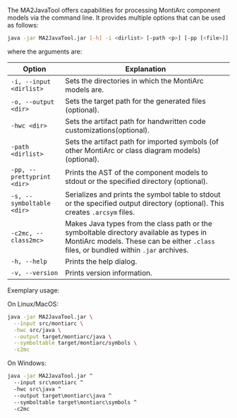 <!-- (c) https://github.com/MontiCore/monticore -->
The MA2JavaTool offers capabilities for processing MontiArc component 
models via the command line.
It provides multiple options that can be used as follows:
```bash
java -jar MA2JavaTool.jar [-h] -i <dirlist> [-path <p>] [-pp [<file>]] [-s [<file>]] [-o <dir>]
```

where the arguments are:

| Option                       | Explanation                                                                                                                                                                      |
|------------------------------|----------------------------------------------------------------------------------------------------------------------------------------------------------------------------------|
| `-i, --input <dirlist>` | Sets the directories in which the MontiArc models are.                                                                                                                           |
| `-o, --output <dir>`         | Sets the target path for the generated files (optional).                                                                                                                         |
| `-hwc <dir>`                 | Sets the artifact path for handwritten code customizations(optional).                                                                                                            |
| `-path <dirlist>`            | Sets the artifact path for imported symbols (of other MontiArc or class diagram models) (optional).                                                                              |
| `-pp, --prettyprint <dir>`   | Prints the AST of the component models to stdout or the specified directory (optional).                                                                                          |
| `-s, --symboltable <dir>`    | Serializes and prints the symbol table to stdout or the specified output directory (optional). This creates `.arcsym` files.                                                     |
| `-c2mc, --class2mc>`         | Makes Java types from the class path or the symboltable directory available as types in MontiArc models. These can be either `.class` files, or bundled within `.jar` archives. |
| `-h, --help`                 | Prints the help dialog.                                                                                                                                                          |
| `-v, --version`              | Prints version information.                                                                                                                                                      |

Exemplary usage:

On Linux/MacOS:
```bash
java -jar MA2JavaTool.jar \
  --input src/montiarc \
  -hwc src/java \
  --output target/montiarc/java \
  --symboltable target/montiarc/symbols \
  -c2mc
```
On Windows:
```cmd
java -jar MA2JavaTool.jar ^
  --input src\montiarc ^
  -hwc src\java ^
  --output target\montiarc\java ^
  --symboltable target\montiarc\symbols ^
  -c2mc
```

